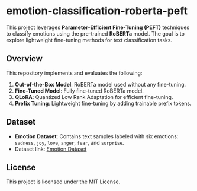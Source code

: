 # emotion-classification-roberta-peft

This project leverages **Parameter-Efficient Fine-Tuning (PEFT)** techniques to classify emotions using the pre-trained **RoBERTa** model. The goal is to explore lightweight fine-tuning methods for text classification tasks.

## Overview
This repository implements and evaluates the following:
1. **Out-of-the-Box Model**: RoBERTa model used without any fine-tuning.
2. **Fine-Tuned Model**: Fully fine-tuned RoBERTa model.
3. **QLoRA**: Quantized Low Rank Adaptation for efficient fine-tuning.
4. **Prefix Tuning**: Lightweight fine-tuning by adding trainable prefix tokens.

## Dataset
- **Emotion Dataset**: Contains text samples labeled with six emotions: `sadness`, `joy`, `love`, `anger`, `fear`, and `surprise`.
- Dataset link: [Emotion Dataset](https://huggingface.co/datasets/dair-ai/emotion)

## License
This project is licensed under the MIT License. 
